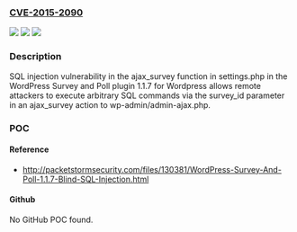 ### [CVE-2015-2090](https://cve.mitre.org/cgi-bin/cvename.cgi?name=CVE-2015-2090)
![](https://img.shields.io/static/v1?label=Product&message=n%2Fa&color=blue)
![](https://img.shields.io/static/v1?label=Version&message=n%2Fa&color=blue)
![](https://img.shields.io/static/v1?label=Vulnerability&message=n%2Fa&color=brighgreen)

### Description

SQL injection vulnerability in the ajax_survey function in settings.php in the WordPress Survey and Poll plugin 1.1.7 for Wordpress allows remote attackers to execute arbitrary SQL commands via the survey_id parameter in an ajax_survey action to wp-admin/admin-ajax.php.

### POC

#### Reference
- http://packetstormsecurity.com/files/130381/WordPress-Survey-And-Poll-1.1.7-Blind-SQL-Injection.html

#### Github
No GitHub POC found.

